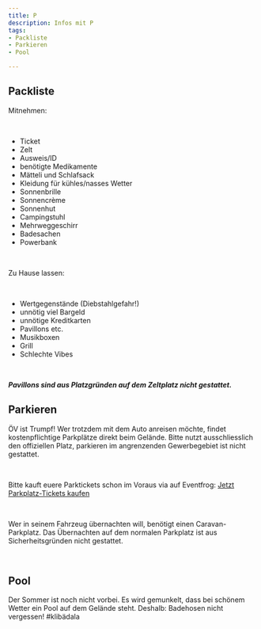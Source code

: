 ```yaml
---
title: P
description: Infos mit P
tags:
- Packliste
- Parkieren
- Pool

---
```

## Packliste

Mitnehmen:

<br />

* Ticket
* Zelt
* Ausweis/ID
* benötigte Medikamente
* Mätteli und Schlafsack
* Kleidung für kühles/nasses Wetter
* Sonnenbrille
* Sonnencrème
* Sonnenhut
* Campingstuhl
* Mehrweggeschirr
* Badesachen
* Powerbank

<br/>

Zu Hause lassen:

<br/>

* Wertgegenstände (Diebstahlgefahr!)
* unnötig viel Bargeld
* unnötige Kreditkarten
* Pavillons etc.
* Musikboxen
* Grill
* Schlechte Vibes

<br />

**_Pavillons sind aus Platzgründen auf dem Zeltplatz nicht gestattet._**

## Parkieren

ÖV ist Trumpf! Wer trotzdem mit dem Auto anreisen möchte, findet kostenpflichtige Parkplätze direkt beim Gelände. Bitte nutzt ausschliesslich den offiziellen Platz, parkieren im angrenzenden Gewerbegebiet ist nicht gestattet.

<br />

Bitte kauft euere Parktickets schon im Voraus via auf Eventfrog: [Jetzt Parkplatz-Tickets kaufen](https://eventfrog.ch/de/p/festivals/weitere-festivals/lieder-und-kulturfest-2022-6833845387129228352.html)

<br />

Wer in seinem Fahrzeug übernachten will, benötigt einen Caravan-Parkplatz. Das Übernachten auf dem normalen Parkplatz ist aus Sicherheitsgründen nicht gestattet.

<br />

## Pool

Der Sommer ist noch nicht vorbei. Es wird gemunkelt, dass bei schönem Wetter ein Pool auf dem Gelände steht. Deshalb: Badehosen nicht vergessen! #klibädala